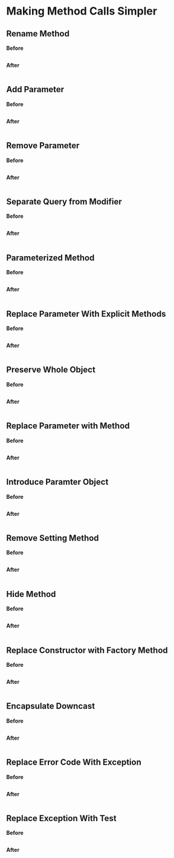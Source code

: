 # Making Method Calls Simpler

## Rename Method

**Before**

```java
```

**After**

```java
```

## Add Parameter

**Before**

```java
```

**After**

```java
```

## Remove Parameter

**Before**

```java
```

**After**

```java
```

## Separate Query from Modifier

**Before**

```java
```

**After**

```java
```

## Parameterized Method

**Before**

```java
```

**After**

```java
```

## Replace Parameter With Explicit Methods

**Before**

```java
```

**After**

```java
```

## Preserve Whole Object

**Before**

```java
```

**After**

```java
```

## Replace Parameter with Method

**Before**

```java
```

**After**

```java
```

## Introduce Paramter Object

**Before**

```java
```

**After**

```java
```

## Remove Setting Method

**Before**

```java
```

**After**

```java
```

## Hide Method

**Before**

```java
```

**After**

```java
```

## Replace Constructor with Factory Method

**Before**

```java
```

**After**

```java
```

## Encapsulate Downcast

**Before**

```java
```

**After**

```java
```

## Replace Error Code With Exception

**Before**

```java
```

**After**

```java
```

## Replace Exception With Test

**Before**

```java
```

**After**

```java
```
